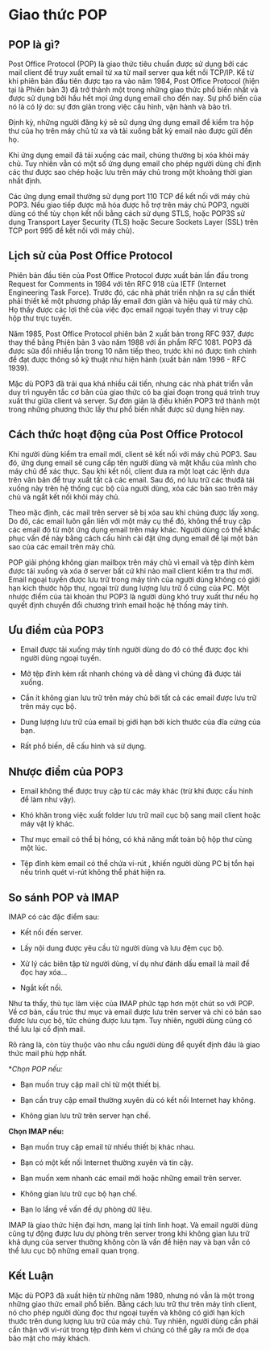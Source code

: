 # Giao thức POP

## POP là gì?

Post Office Protocol (POP) là giao thức tiêu chuẩn được sử dụng bởi các mail client để truy xuất email từ xa từ mail server qua kết nối TCP/IP. Kể từ khi phiên bản đầu tiên được tạo ra vào năm 1984, Post Office Protocol (hiện tại là Phiên bản 3) đã trở thành một trong những giao thức phổ biến nhất và được sử dụng bởi hầu hết mọi ứng dụng email cho đến nay. Sự phổ biến của nó là có lý do: sự đơn giản trong việc cấu hình, vận hành và bảo trì.

Định kỳ, những người đăng ký sẽ sử dụng ứng dụng email để kiểm tra hộp thư của họ trên máy chủ từ xa và tải xuống bất kỳ email nào được gửi đến họ.

Khi ứng dụng email đã tải xuống các mail, chúng thường bị xóa khỏi máy chủ. Tuy nhiên vẫn có một số ứng dụng email cho phép người dùng chỉ định các thư được sao chép hoặc lưu trên máy chủ trong một khoảng thời gian nhất định.

Các ứng dụng email thường sử dụng port 110 TCP để kết nối với máy chủ POP3. Nếu giao tiếp được mã hóa được hỗ trợ trên máy chủ POP3, người dùng có thể tùy chọn kết nối bằng cách sử dụng STLS, hoặc POP3S sử dụng Transport Layer Security (TLS) hoặc Secure Sockets Layer (SSL) trên TCP port 995 để kết nối với máy chủ).

## Lịch sử của Post Office Protocol

Phiên bản đầu tiên của Post Office Protocol được xuất bản lần đầu trong Request for Comments in 1984 với tên RFC 918 của IETF (Internet Engineering Task Force). Trước đó, các nhà phát triển nhận ra sự cần thiết phải thiết kế một phương pháp lấy email đơn giản và hiệu quả từ máy chủ. Họ thấy được các lợi thế của việc đọc email ngoại tuyến thay vì truy cập hộp thư trực tuyến.

Năm 1985, Post Office Protocol phiên bản 2 xuất bản trong RFC 937, được thay thế bằng Phiên bản 3 vào năm 1988 với ấn phẩm RFC 1081. POP3 đã được sửa đổi nhiều lần trong 10 năm tiếp theo, trước khi nó được tinh chỉnh để đạt được thông số kỹ thuật như hiện hành (xuất bản năm 1996 - RFC 1939).

Mặc dù POP3 đã trải qua khá nhiều cải tiến, nhưng các nhà phát triển vẫn duy trì nguyên tắc cơ bản của giao thức có ba giai đoạn trong quá trình truy xuất thư giữa client và server. Sự đơn giản là điều khiến POP3 trở thành một trong những phương thức lấy thư phổ biến nhất được sử dụng hiện nay.

## Cách thức hoạt động của Post Office Protocol

Khi người dùng kiểm tra email mới, client sẽ kết nối với máy chủ POP3. Sau đó, ứng dụng email sẽ cung cấp tên người dùng và mật khẩu của mình cho máy chủ để xác thực. Sau khi kết nối, client đưa ra một loạt các lệnh dựa trên văn bản để truy xuất tất cả các email. Sau đó, nó lưu trữ các thưđã tải xuống này trên hệ thống cục bộ của người dùng, xóa các bản sao trên máy chủ và ngắt kết nối khỏi máy chủ.

Theo mặc định, các mail trên server sẽ bị xóa sau khi chúng được lấy xong. Do đó, các email luôn gắn liền với một máy cụ thể đó, không thể truy cập các email đó từ một ứng dụng email trên máy khác. Người dùng có thể khắc phục vấn đề này bằng cách cấu hình cài đặt ứng dụng email để lại một bản sao của các email trên máy chủ.

POP giải phóng không gian mailbox trên máy chủ vì email và tệp đính kèm được tải xuống và xóa ở server bất cứ khi nào mail client kiểm tra thư mới. Email ngoại tuyến được lưu trữ trong máy tính của người dùng không có giới hạn kích thước hộp thư, ngoại trừ dung lượng lưu trữ ổ cứng của PC. Một nhược điểm của tài khoản thư POP3 là người dùng khó truy xuất thư nếu họ quyết định chuyển đổi chương trình email hoặc hệ thống máy tính.

## Ưu điểm của POP3

- Email được tải xuống máy tính người dùng do đó có thể được đọc khi người dùng ngoại tuyến.

- Mở tệp đính kèm rất nhanh chóng và dễ dàng vì chúng đã được tải xuống.

- Cần ít không gian lưu trữ trên máy chủ bởi tất cả các email được lưu trữ trên máy cục bộ.

- Dung lượng lưu trữ của email bị giới hạn bởi kích thước của đĩa cứng của bạn.

- Rất phổ biến, dễ cấu hình và sử dụng.

## Nhược điểm của POP3

- Email không thể được truy cập từ các máy khác (trừ khi được cấu hình để làm như vậy).

- Khó khăn trong việc xuất folder lưu trữ mail cục bộ sang mail client hoặc máy vật lý khác.

- Thư mục email có thể bị hỏng, có khả năng mất toàn bộ hộp thư cùng một lúc.

- Tệp đính kèm email có thể chứa vi-rút , khiến người dùng PC bị tổn hại nếu trình quét vi-rút không thể phát hiện ra.

## So sánh POP và IMAP

IMAP có các đặc điểm sau:

- Kết nối đến server.

- Lấy nội dung được yêu cầu từ người dùng và lưu đệm cục bộ.

- Xử lý các biên tập từ người dùng, ví dụ như đánh dấu email là mail để đọc hay xóa…

- Ngắt kết nối.

Như ta thấy, thủ tục làm việc của IMAP phức tạp hơn một chút so với POP. Về cơ bản, cấu trúc thư mục và email được lưu trên server và chỉ có bản sao được lưu cục bộ, tức chúng được lưu tạm. Tuy nhiên, người dùng cũng có thể lưu lại cố định mail.

Rõ ràng là, còn tùy thuộc vào nhu cầu người dùng để quyết định đâu là giao thức mail phù hợp nhất. 

**Chọn POP nếu:*

- Bạn muốn truy cập mail chỉ từ một thiết bị.

- Bạn cần truy cập email thường xuyên dù có kết nối Internet hay không.

- Không gian lưu trữ trên server hạn chế.

**Chọn IMAP nếu:**

- Bạn muốn truy cập email từ nhiều thiết bị khác nhau.

- Bạn có một kết nối Internet thường xuyên và tin cậy.

- Bạn muốn xem nhanh các email mới hoặc những email trên server.

- Không gian lưu trữ cục bộ hạn chế.

- Bạn lo lắng về vấn đề dự phòng dữ liệu.

IMAP là giao thức hiện đại hơn, mang lại tính linh hoạt. Và email người dùng cũng tự động được lưu dự phòng trên server trong khi không gian lưu trữ khả dụng của server thường không còn là vấn đề hiện nay và bạn vẫn có thể lưu cục bộ những email quan trọng.

## Kết Luận

Mặc dù POP3 đã xuất hiện từ những năm 1980, nhưng nó vẫn là một trong những giao thức email phổ biến. Bằng cách lưu trữ thư trên máy tính client, nó cho phép người dùng đọc thư ngoại tuyến và không có giới hạn kích thước trên dung lượng lưu trữ của máy chủ. Tuy nhiên, người dùng cần phải cẩn thận với vi-rút trong tệp đính kèm vì chúng có thể gây ra mối đe dọa bảo mật cho máy khách.

